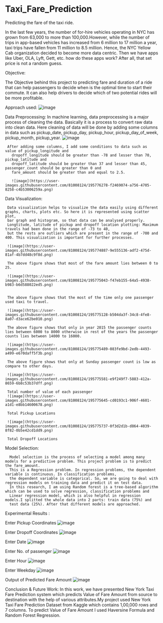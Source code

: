 # Taxi_Fare_Prediction
Predicting the fare of the taxi ride.

In the last few years, the number of for-hire vehicles operating in NYC has grown from 63,000 to more than 100,000.However, while the number of trips in app-based vehicles has increased from 6 million to 17 million a year, taxi trips have fallen from 11 million to 8.5 million.
Hence, the NYC Yellow Cab organization decided to become more data centric.
Then we have apps like Uber, OLA, Lyft, Gett, etc. how do these apps work? After all, that set price is not a random guess.

Objective:

The Objective behind this project to predicting fare and duration of a
     ride that can help passengers to decide when is the optimal time to start
     their commute.
It can also help drivers to decide which of two potential rides will be
     more profitable.
 
Approach used:
 ![image](https://user-images.githubusercontent.com/81008124/195773829-4c58b476-7edb-410e-a653-bebeff79f69d.png)
 
Data Preprocessing:
     In machine learning, data preprocessing is a major process of cleaning the data. Basically it is a process to convert raw data into clean data. Here cleaning of data will be done by adding some columns in data such as pickup_date, pickup_day, pickup_hour, pickup_day_of_week, pickup_month, pickup_year.
     ![image](https://user-images.githubusercontent.com/81008124/195773965-1855bb40-1e8d-406f-918f-bdbd10ccf8b0.png)
     
     After adding some columns, I add some conditions to data such as value of pickup_longitude and
       dropoff_longitude should be greater than -78 and lesser than 70, pickup_latitude and 
       dropoff_latitude should be greater than 37 and lesser than 45, passenger_count should be greater than 0 and 
       fare_amount should be greater than and equal to 2.5.
       
       ![image](https://user-images.githubusercontent.com/81008124/195776278-f2469074-a756-4705-8258-c4b53006259a.png)

                  
Data Visualization:

     Data visualization helps to visualize the data easily using different graphs, charts, plots etc. So here it is represented using scatter plot, 
     bar graph and histogram, so that data can be analysed properly.
     Longtitude, latitude of pickup and dropoff location plotting: Maximum travels had been done in the range of -73 to 40, 
     but the rests are outliers which are present in the range of -700 and 400. This visualization is important for further processes.
     
     ![image](https://user-images.githubusercontent.com/81008124/195774887-9e555136-adf2-475d-81af-4b7dd48c9f8d.png)
     
     The above figure shows that most of the fare amount lies between 0 to 25.
     
     ![image](https://user-images.githubusercontent.com/81008124/195775043-f47eb155-64a5-4938-b983-b6d588022ed5.png)
     
     
     The above figure shows that the most of the time only one passenger used taxi to travel.

     ![image](https://user-images.githubusercontent.com/81008124/195775128-b504da3f-34c8-4fe8-8a07-d3ace62be010.png)
     
     The above figure shows that only in year 2015 the passenger counts lies between 6000 to 8000 otherwise in rest of the years the passenger counts lies between 14000 to 16000.
     
     ![image](https://user-images.githubusercontent.com/81008124/195775489-083fe9bd-2edb-4493-a499-e670daff5f3b.png)
     
     The above figure shows that only at Sunday passenger count is low as compare to other days.
     
     ![image](https://user-images.githubusercontent.com/81008124/195775581-e9f249f7-5883-412a-8659-6b8c53b37dff.png)

     Total number of value of each passenger 
     ![image](https://user-images.githubusercontent.com/81008124/195775645-cd0193c1-906f-4601-a1d1-e8bb14600678.png)

     Total Pickup Locations
     
     ![image](https://user-images.githubusercontent.com/81008124/195775737-0f3d2d1b-d864-4039-8f82-0b5e42cd1dd9.png)

     Total Dropoff Locations
Model Selection:

      Model selection is the process of selecting a model among many models for a predictive problem. This project problem is to predict the fare_amount. 
      This is a Regression problem. In regression problems, the dependent variable is continuous. In classification problems, 
      the dependent variable is categorical. So, we are going to deal with regression models on training data and predict it on test data. 
      In this research, I am using Random forest is a tree-based algorithm which can be used to solve regression, classification problems and
      Linear regression model, which is also helpful in regression models.I splitted the whole data into 2 parts: train data (75%) and 
      test data (25%). After that different models are approached. 
      
          
Experimental Results :

 Enter Pickup Coordinates
     ![image](https://user-images.githubusercontent.com/81008124/195773034-9ca2bc8c-a1d8-4a1b-bcbc-f9d755a499f6.png)

 Enter Dropoff Coordinates
     ![image](https://user-images.githubusercontent.com/81008124/195773083-1318274d-9b68-4ec8-8418-b3cb3b13ffd9.png)

 Enter Date
     ![image](https://user-images.githubusercontent.com/81008124/195773201-9e4d6790-092f-420f-97b9-4c9b61a1a4bc.png)

 Enter No. of passenger
     ![image](https://user-images.githubusercontent.com/81008124/195773269-13ccf584-405f-4f0d-837c-deed6685e88a.png)

 Enter Hour
     ![image](https://user-images.githubusercontent.com/81008124/195773302-d588b3e5-d026-47e9-a0a6-d5847f46a281.png)

 Enter Weekday
     ![image](https://user-images.githubusercontent.com/81008124/195773338-0b3c349a-f06b-4f53-b327-15c36cad93b4.png)

Output of Predicted Fare Amount
     ![image](https://user-images.githubusercontent.com/81008124/195773421-b1ecd455-6bd6-475c-86bd-ced4f36cac25.png)

Conclusion & Future Work:
     In this work, we have presented New York Taxi Fare Prediction system which predicts Value of Fare Amount from source to destination with the help of various attributes.My project used New York Taxi Fare Prediction Dataset from Kaggle which contains 1,00,000 rows and 7 columns.
To predict Value of Fare Amount I used Haversine Formula and Random Forest Regression.


     
